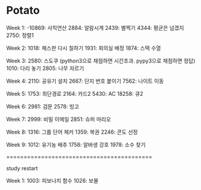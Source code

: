 # Potato
Week 1: 
    -10869: 사칙연산
2884: 알람시계
2439: 별찍기
4344: 평균은 넘겠지
2750: 정렬1

Week 2:
1018: 체스판 다시 칠하기
1931: 회의실 배정
1874: 스택 수열

Week 3:
2580: 스도쿠 (python3으로 채점하면 시간초과. pypy3으로 채점하면 정답)
1010: 다리 놓기
2805: 나무 자르기

Week 4: 
2110: 공유기 설치
2667: 단지 번호 붙이기
7562: 나이트 이동

Week 5:
1753: 최단경로
2164: 카드2
5430: AC
18258: 큐2

Week 6:
2981: 검문
2578: 빙고

Week 7:
2999: 비밀 이메일
2851: 슈퍼 마리오

Week 8:
1316: 그룹 단어 체커
1359: 복권
2246: 콘도 선정

Week 9:
1012: 유기농 배추
1758: 알바생 강호
1978: 소수 찾기


==========================================

study restart

Week 1:
1003: 피보나치 함수
1026: 보물